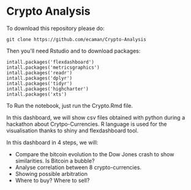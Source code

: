 # Crypto Analysis
To download this repository please do:
```
git clone https://github.com/ecaman/Crypto-Analysis
```
Then you'll need Rstudio and to download packages:
```
intall.packages('flexdashboard')
intall.packages('metricsgraphics')
intall.packages('readr')
intall.packages('dplyr')
intall.packages('tidyr')
intall.packages('highcharter')
intall.packages('xts')
```
To Run the notebook, just run the Crypto.Rmd file.

In this dashboard, we will show csv files obtained with python during a hackathon about Crytpo-Currencies.
R language is used for the visualisation thanks to shiny and flexdashboard tool.

In this dashboard in 4 steps, we will:
- Compare the bitcoin evolution to the Dow Jones crash to show similarities. Is Bitcoin a bubble?
- Analyse correlation between 8 crypto-currencies.
- Showing possible arbitration
- Where to buy? Where to sell?
